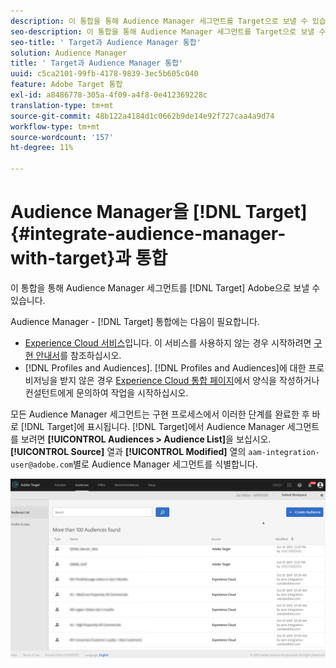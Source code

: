 ```yaml
---
description: 이 통합을 통해 Audience Manager 세그먼트를 Target으로 보낼 수 있습니다.
seo-description: 이 통합을 통해 Audience Manager 세그먼트를 Target으로 보낼 수 있습니다.
seo-title: ' Target과 Audience Manager 통합'
solution: Audience Manager
title: ' Target과 Audience Manager 통합'
uuid: c5ca2101-99fb-4178-9839-3ec5b605c040
feature: Adobe Target 통합
exl-id: a8486778-305a-4f09-a4f8-0e412369228c
translation-type: tm+mt
source-git-commit: 48b122a4184d1c0662b9de14e92f727caa4a9d74
workflow-type: tm+mt
source-wordcount: '157'
ht-degree: 11%

---
```


# Audience Manager을 [!DNL Target] {#integrate-audience-manager-with-target}과 통합

이 통합을 통해 Audience Manager 세그먼트를 [!DNL Target] Adobe으로 보낼 수 있습니다.

Audience Manager - [!DNL Target] 통합에는 다음이 필요합니다.

* [Experience Cloud 서비스](https://docs.adobe.com/content/help/ko-KR/id-service/using/home.html)입니다. 이 서비스를 사용하지 않는 경우 시작하려면 [구현 안내서](https://docs.adobe.com/content/help/en/id-service/using/implementation/implementation-guides.html)를 참조하십시오.
* [!DNL Profiles and Audiences]. [!DNL Profiles and Audiences]에 대한 프로비저닝을 받지 않은 경우 [Experience Cloud 통합 페이지](https://adobe.allegiancetech.com/cgi-bin/qwebcorporate.dll?idx=X8SVES)에서 양식을 작성하거나 컨설턴트에게 문의하여 작업을 시작하십시오.

모든 Audience Manager 세그먼트는 구현 프로세스에서 이러한 단계를 완료한 후 바로 [!DNL Target]에 표시됩니다. [!DNL Target]에서 Audience Manager 세그먼트를 보려면 **[!UICONTROL Audiences > Audience List]**&#x200B;을 보십시오. **[!UICONTROL Source]** 열과 **[!UICONTROL Modified]** 열의 `aam-integration-user@adobe.com`별로 Audience Manager 세그먼트를 식별합니다.

![](../assets/target.png)
